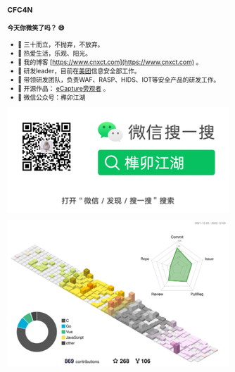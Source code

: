 ### CFC4N 
<img align="right" src="https://github-readme-stats.vercel.app/api?username=cfc4n&show_icons=true&icon_color=0366d6&text_color=2ea44f&bg_color=ffffff&hide_title=true"  alt=""/>



#### 今天你微笑了吗？ :smile:

- 🤵 三十而立，不抛弃，不放弃。
- 🔅 热爱生活，乐观、阳光。
- 🎈 我的博客 [https://www.cnxct.com](https://www.cnxct.com) 。
- 🎈 研发leader，目前在[美团](https://github.com/Meituan)信息安全部工作。
- 🎈 带领研发团队，负责WAF、RASP、HIDS、IOT等安全产品的研发工作。
- 🎈 开源作品： [eCapture旁观者](https://ecapture.cc) 。
- 🎈 微信公众号：榫卯江湖

![](./wechat-gzhh.png)

![](./profile-3d-contrib/profile-south-season-animate.svg)
